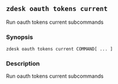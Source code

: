 ## `zdesk oauth tokens current`

Run oauth tokens current subcommands

### Synopsis

    zdesk oauth tokens current COMMAND[ ... ]

### Description

Run oauth tokens current subcommands

